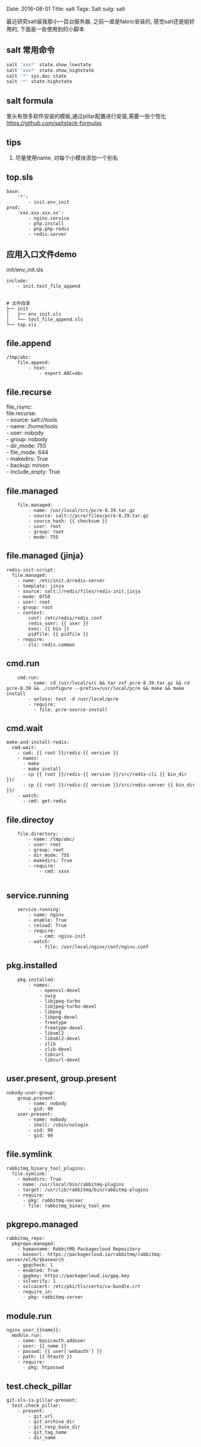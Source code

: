 Date: 2016-08-01
Title: salt
Tags: Salt
sulg: salt

最近研究salt装我那小一百台服务器, 之前一直是fabric安装的, 感觉salt还是挺好用的, 下面是一些使用到的小脚本

## salt 常用命令
```sh
salt 'xxx*' state.show_lowstate
salt 'xxx*' state.show_highstate
salt '*' sys.doc state
salt '*' state.highstate
```

## salt formula
里头有很多软件安装的模板,通过pillar配置进行安装,需要一些个性化
https://github.com/saltstack-formulas  

## tips
1. 尽量使用name, 对每个小模块添加一个别名

## top.sls
```
base:
    '*':
        - init.env_init
prod:
    'xxx.xxx.xxx.xx':
        - nginx.service
        - php.install
        - php.php-redis
        - redis.server
```

## 应用入口文件demo 
init/env_init.sls
```
include:
    - init.test_file_append
    
```

```
# 文件目录 
├── init
│   ├── env_init.sls
│   └── test_file_append.sls
└── top.sls

```

## file.append
```
/tmp/abc:
    file.append:
        - text:
            - export ABC=abc
```


## file.recurse
file_rsync:   
   file.recurse:   
     - source: salt://tools   
     - name: /home/tools   
     - user: nobody   
     - group: nobody   
     - dir_mode: 755   
     - file_mode: 644   
     - makedirs: True   
     - backup: minion   
     - include_enpty: True 

## file.managed
```
    file.managed:
        - name: /usr/local/src/pcre-8.39.tar.gz
        - source: salt://pcre/files/pcre-8.39.tar.gz
        - source_hash: {{ checksum }}
        - user: root
        - group: root
        - mode: 755
```

## file.managed {jinja}
```
redis-init-script:
  file.managed:
    - name: /etc/init.d/redis-server
    - template: jinja
    - source: salt://redis/files/redis-init.jinja
    - mode: 0750
    - user: root
    - group: root
    - context:
        conf: /etc/redis/redis.conf
        redis_user: {{ user }}
        exec: {{ bin }}
        pidfile: {{ pidfile }}
    - require:
      - sls: redis.common
```



## cmd.run
```
    cmd.run:
        - name: cd /usr/local/src && tar zxf pcre-8.39.tar.gz && cd pcre-8.39 && ./configure --prefix=/usr/local/pcre && make && make install
        - unless: test -d /usr/local/pcre
        - require:
          - file: pcre-source-install
```

## cmd.wait
```
make-and-install-redis:
  cmd.wait:
    - cwd: {{ root }}/redis-{{ version }}
    - names:
      - make
      - make install
      - cp {{ root }}/redis-{{ version }}/src/redis-cli {{ bin_dir  }}/
      - cp {{ root }}/redis-{{ version }}/src/redis-server {{ bin_dir }}/
    - watch:
      - cmd: get-redis
```

## file.directoy
```
    file.directory:
        - name: /tmp/abc/
        - user: root
        - group: root
        - dir_mode: 755
        - makedirs: True
        - require:
            - cmd: xxxx
            
```

## service.running
```
    service.running:
        - name: nginx
        - enable: True
        - reload: True
        - require:
            - cmd: nginx-init
        - watch:
            - file: /usr/local/nginx/conf/nginx.conf
```


## pkg.installed
```
    pkg.installed:
        - names:
            - openssl-devel
            - swig
            - libjpeg-turbo
            - libjpeg-turbo-devel
            - libpng
            - libpng-devel
            - freetype
            - freetype-devel
            - libxml2
            - libxml2-devel
            - zlib
            - zlib-devel
            - libcurl
            - libcurl-devel
```

## user.present, group.present
```
nobody-user-group:
    group.present:
        - name: nobody
        - gid: 99
    user.present:
        - name: nobody
        - shell: /sbin/nologin
        - uid: 99
        - gid: 99
```






## file.symlink
```
rabbitmq_binary_tool_plugins:
  file.symlink:
    - makedirs: True
    - name: /usr/local/bin/rabbitmq-plugins
    - target: /usr/lib/rabbitmq/bin/rabbitmq-plugins
    - require:
      - pkg: rabbitmq-server
      - file: rabbitmq_binary_tool_env
```


## pkgrepo.managed
```
rabbitmq_repo:
  pkgrepo.managed:
    - humanname: RabbitMQ Packagecloud Repository
    - baseurl: https://packagecloud.io/rabbitmq/rabbitmq-server/el/6/$basearch
    - gpgcheck: 1
    - enabled: True
    - gpgkey: https://packagecloud.io/gpg.key
    - sslverify: 1
    - sslcacert: /etc/pki/tls/certs/ca-bundle.crt
    - require_in:
      - pkg: rabbitmq-server
```


## module.run
```
nginx_user_{{name}}:
  module.run:
    - name: basicauth.adduser
    - user: {{ name }}
    - passwd: {{ user['webauth'] }}
    - path: {{ htauth }}
    - require:
      - pkg: htpasswd
```


## test.check_pillar
```
git-sls-is-pillar-present:
  test.check_pillar:
    - present:
        - git_url
        - git_archive_dir
        - git_resp_base_dir
        - git_tag_name
        - dir_name
```